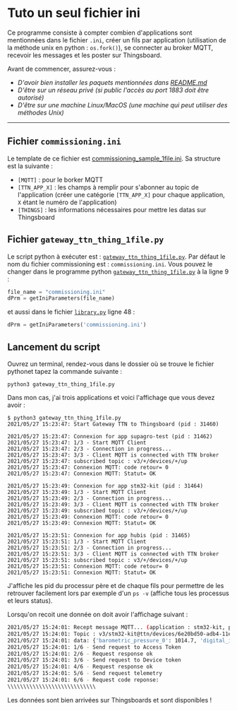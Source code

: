 # Tuto un seul fichier ini

Ce programme consiste à compter combien d'applications sont mentionnées dans le fichier `.ini`, créer un fils par application (utilisation de la méthode unix en python : `os.fork()`), se connecter au broker MQTT, recevoir les messages et les poster sur Thingsboard.

Avant de commencer, assurez-vous :
- *D'avoir bien installer les paquets mentionnées dans [README.md](https://github.com/GauthierBct/gateway-ttn-thingsboard-many-apps#installation-des-librairies)*
- *D'être sur un réseau privé (si public l'accès au port 1883 doit être autorisé)*
- *D'être sur une machine Linux/MacOS (une machine qui peut utiliser des méthodes Unix)*
---

## Fichier `commissioning.ini`
Le template de ce fichier est [commissioning_sample_1file.ini](https://github.com/GauthierBct/gateway-ttn-thingsboard-many-apps/blob/main/commissioning_sample_1file.ini). Sa structure est la suivante :
- `[MQTT]` : pour le borker MQTT
- `[TTN_APP_X]` : les champs à remplir pour s'abonner au topic de l'application (créer une catégorie `[TTN_APP_X]` pour chaque application, `X` étant le numéro de l'application)
- `[THINGS]` : les informations nécessaires pour mettre les datas sur Thingsboard

## Fichier `gateway_ttn_thing_1file.py`
Le script python à exécuter est : [`gateway_ttn_thing_1file.py`](https://github.com/GauthierBct/gateway-ttn-thingsboard-many-apps/blob/main/gateway_ttn_thing_1file.py). Par défaut le nom du fichier commissioning est : `commissioning.ini`. Vous pouvez le changer dans le programme python [`gateway_ttn_thing_1file.py`](https://github.com/GauthierBct/gateway-ttn-thingsboard-many-apps/blob/main/gateway_ttn_thing_1file.py) à la ligne 9 :
```python
file_name = "commissioning.ini"
dPrm = getIniParameters(file_name)
```
et aussi dans le fichier [`library.py`](https://github.com/GauthierBct/gateway-ttn-thingsboard-many-apps/blob/main/library.py) ligne 48 : 
```python
dPrm = getIniParameters('commissioning.ini')
```

## Lancement du script
Ouvrez un terminal, rendez-vous dans le dossier où se trouve le fichier pythonet tapez la commande suivante :
```shell
python3 gateway_ttn_thing_1file.py
```

Dans mon cas, j'ai trois applications et voici l'affichage que vous devez avoir :
```
$ python3 gateway_ttn_thing_1file.py
2021/05/27 15:23:47: Start Gateway TTN to Thingsboard (pid : 31460)

2021/05/27 15:23:47: Connexion for app supagro-test (pid : 31462)
2021/05/27 15:23:47: 1/3 - Start MQTT Client
2021/05/27 15:23:47: 2/3 - Connection in progress... 
2021/05/27 15:23:47: 3/3 - Client MQTT is connected with TTN broker
2021/05/27 15:23:47: subscribed topic : v3/+/devices/+/up
2021/05/27 15:23:47: Connexion MQTT: code retour= 0
2021/05/27 15:23:47: Connexion MQTT: Statut= OK

2021/05/27 15:23:49: Connexion for app stm32-kit (pid : 31464)
2021/05/27 15:23:49: 1/3 - Start MQTT Client
2021/05/27 15:23:49: 2/3 - Connection in progress... 
2021/05/27 15:23:49: 3/3 - Client MQTT is connected with TTN broker
2021/05/27 15:23:49: subscribed topic : v3/+/devices/+/up
2021/05/27 15:23:49: Connexion MQTT: code retour= 0
2021/05/27 15:23:49: Connexion MQTT: Statut= OK

2021/05/27 15:23:51: Connexion for app hubis (pid : 31465)
2021/05/27 15:23:51: 1/3 - Start MQTT Client
2021/05/27 15:23:51: 2/3 - Connection in progress... 
2021/05/27 15:23:51: 3/3 - Client MQTT is connected with TTN broker
2021/05/27 15:23:51: subscribed topic : v3/+/devices/+/up
2021/05/27 15:23:51: Connexion MQTT: code retour= 0
2021/05/27 15:23:51: Connexion MQTT: Statut= OK
```
J'affiche les pid du processur père et de chaque fils pour permettre de les retrouver facilement lors par exemple d'un `ps -v` (affiche tous les processus et leurs status).

Lorsqu'on recoit une donnée on doit avoir l'affichage suivant :
```bash
2021/05/27 15:24:01: Recept message MQTT... (application : stm32-kit, pid : 31464)
2021/05/27 15:24:01: Topic : v3/stm32-kit@ttn/devices/6e20bd50-adb4-11eb-a50e-312e6f60d0f2/up
2021/05/27 15:24:01: data: {'barometric_pressure_0': 1014.7, 'digital_in_3': 0, 'digital_out_4': 0, 'relative_humidity_2': 57, 'temperature_1': 23.9}
2021/05/27 15:24:01: 1/6 - Send request to Access Token
2021/05/27 15:24:01: 2/6 - Request response ok
2021/05/27 15:24:01: 3/6 - Send request to Device token
2021/05/27 15:24:01: 4/6 - Request response ok
2021/05/27 15:24:01: 5/6 - Send request telemetry
2021/05/27 15:24:01: 6/6 - Request code reponse:
\\\\\\\\\\\\\\\\\\\\\\\\\\\\
```
Les données sont bien arrivées sur Thingsboards et sont disponibles !
